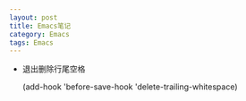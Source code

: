 ```yaml
---
layout: post
title: Emacs笔记
category: Emacs
tags: Emacs
---
```


* 退出删除行尾空格

    (add-hook 'before-save-hook 'delete-trailing-whitespace)

